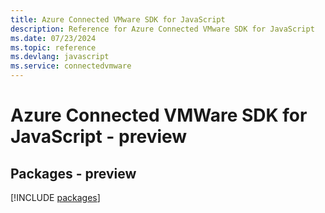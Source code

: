 ```yaml
---
title: Azure Connected VMware SDK for JavaScript
description: Reference for Azure Connected VMware SDK for JavaScript
ms.date: 07/23/2024
ms.topic: reference
ms.devlang: javascript
ms.service: connectedvmware
---
```

# Azure Connected VMWare SDK for JavaScript - preview
## Packages - preview
[!INCLUDE [packages](connected-vmware-index.md)]